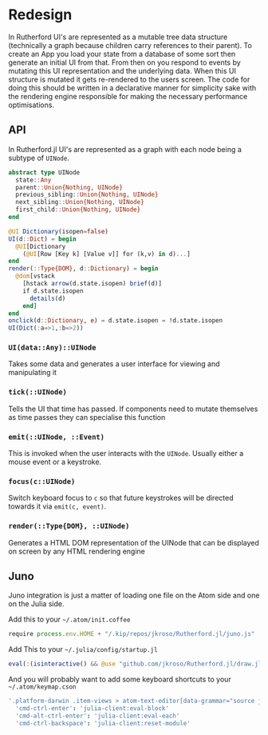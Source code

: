 # Redesign

In Rutherford UI's are represented as a mutable tree data structure (technically a graph because children carry references to their parent). To create an App you load your state from a database of some sort then generate an initial UI from that. From then on you respond to events by mutating this UI representation and the underlying data. When this UI structure is mutated it gets re-rendered to the users screen. The code for doing this should be written in a declarative manner for simplicity sake with the rendering engine responsible for making the necessary performance optimisations.

## API

In Rutherford.jl UI's are represented as a graph with each node being a subtype of `UINode`.

```julia
abstract type UINode
  state::Any
  parent::Union{Nothing, UINode}
  previous_sibling::Union{Nothing, UINode}
  next_sibling::Union{Nothing, UINode}
  first_child::Union{Nothing, UINode}
end

@UI Dictionary(isopen=false)
UI(d::Dict) = begin
  @UI[Dictionary
    (@UI[Row [Key k] [Value v]] for (k,v) in d)...]
end
render(::Type{DOM}, d::Dictionary) = begin
  @dom[vstack
    [hstack arrow(d.state.isopen) brief(d)]
    if d.state.isopen
      details(d)
    end]
end
onclick(d::Dictionary, e) = d.state.isopen = !d.state.isopen
UI(Dict(:a=>1,:b=>2))
```

### `UI(data::Any)::UINode`

Takes some data and generates a user interface for viewing and manipulating it

### `tick(::UINode)`

Tells the UI that time has passed. If components need to mutate themselves as
time passes they can specialise this function

### `emit(::UINode, ::Event)`

This is invoked when the user interacts with the `UINode`. Usually either a mouse event or a keystroke.

### `focus(c::UINode)`

Switch keyboard focus to `c` so that future keystrokes will be directed towards it via `emit(c, event)`.

### `render(::Type{DOM}, ::UINode)`

Generates a HTML DOM representation of the UINode that can be displayed on screen by any HTML rendering engine

## Juno

Juno integration is just a matter of loading one file on the Atom side and one on the Julia side.

Add this to your `~/.atom/init.coffee`

```js
require process.env.HOME + "/.kip/repos/jkroso/Rutherford.jl/juno.js"
```

Add This to your `~/.julia/config/startup.jl`

```julia
eval(:(isinteractive() && @use "github.com/jkroso/Rutherford.jl/draw.jl"))
```

And you will probably want to add some keyboard shortcuts to your `~/.atom/keymap.cson`

```coffee
'.platform-darwin .item-views > atom-text-editor[data-grammar="source julia"]:not([mini])':
  'cmd-ctrl-enter': 'julia-client:eval-block'
  'cmd-alt-ctrl-enter': 'julia-client:eval-each'
  'cmd-ctrl-backspace': 'julia-client:reset-module'
```
